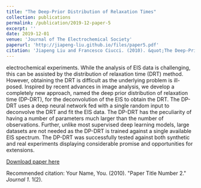 ```yaml
---
title: "The Deep-Prior Distribution of Relaxation Times"
collection: publications
permalink: /publication/2019-12-paper-5
excerpt: ''
date: 2019-12-01
venue: 'Journal of The Electrochemical Society'
paperurl: 'http://jiapeng-liu.github.io/files/paper5.pdf'
citation: 'Jiapeng Liu and Francesco Ciucci. (2010). &quot;The Deep-Prior Distribution of Relaxation Times.&quot; <i>Journal of The Electrochemical Society</i>. 167(2),026506.'
---
```

electrochemical experiments. While the analysis of EIS data is challenging, this can be assisted by the distribution of relaxation time (DRT) method. However, obtaining the DRT is difficult as the underlying problem is ill-posed. Inspired by recent advances in image analysis, we develop a completely new approach, named the deep prior distribution of relaxation time (DP-DRT), for the deconvolution of the EIS to obtain the DRT. The DP-DRT uses a deep neural network fed with a single random input to deconvolve the DRT and fit the EIS data. The DP-DRT has the peculiarity of having a number of parameters much larger than the number of observations. Further, unlike most supervised deep learning models, large datasets are not needed as the DP-DRT is trained against a single available EIS spectrum. The DP-DRT was successfully tested against both synthetic and real experiments displaying considerable promise and opportunities for extensions.

[Download paper here](http://jiapeng-liu.github.io/files/paper5.pdf)

Recommended citation: Your Name, You. (2010). "Paper Title Number 2." <i>Journal 1</i>. 1(2).